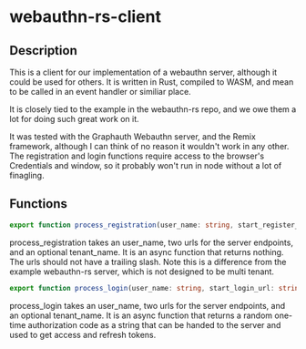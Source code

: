 # webauthn-rs-client

## Description
This is a client for our implementation of a webauthn server, although it could be used for others.
It is written in Rust, compiled to WASM, and mean to be called in an event handler or similiar place.

It is closely tied to the example in the webauthn-rs repo, and we owe them a lot for doing such great
work on it.

It was tested with the Graphauth Webauthn server, and the Remix framework, although I can think of no
reason it wouldn't work in any other. The registration and login functions require access to the browser's
Credentials and window, so it probably won't run in node without a lot of finagling.

## Functions
```ts
export function process_registration(user_name: string, start_register_url: string, finish_register_url: string,tenant_name?: string): Promise<void>;
```
process_registration takes an user_name, two urls for the server endpoints, and an optional tenant_name. It is an async function that returns nothing. The urls should not have a trailing slash. Note this is a difference from the example webauthn-rs server, which is not designed
to be multi tenant.

```ts
export function process_login(user_name: string, start_login_url: string, finish_login_url: string, tenant_name?: string): Promise<string>;
```
process_login takes an user_name, two urls for the server endpoints, and an optional tenant_name. It is an async function that returns a random one-time authorization code as a string that can be handed to the server and used to get access and refresh tokens.

